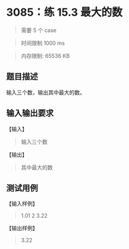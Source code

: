# 3085：练 15.3 最大的数

> 需要 5 个 case

> 时间限制 1000 ms

> 内存限制: 65536 KB

## 题目描述

输入三个数，输出其中最大的数。

## 输入输出要求

【输入】

> 输入三个数

【输出】

> 其中最大的数

## 测试用例

【输入样例】

> 1.01 2 3.22

【输出样例】

> 3.22

